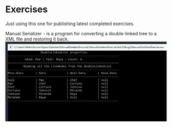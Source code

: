 # Exercises
Just using this one for publishing latest completed exercises.

Manual Serializer - is a program for converting a double-linked tree to a XML file and  restoring it back.
![Alt text](https://github.com/DexterLegseto/Exercises/blob/master/Images/Serializer1.JPG  "Console output")

